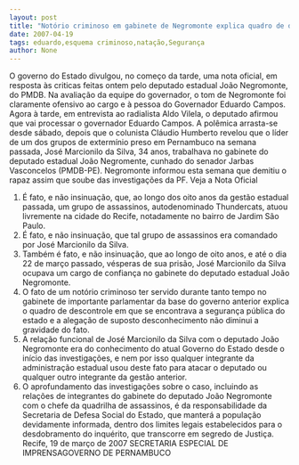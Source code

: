 ```yaml
---
layout: post
title: "Notório criminoso em gabinete de Negromonte explica quadro de descontrole na Segurança, ataca Eduardo"
date: 2007-04-19
tags: eduardo,esquema criminoso,natação,Segurança
author: None
---
```

O governo do Estado divulgou, no começo da tarde, uma nota oficial, em resposta às criticas feitas ontem pelo deputado estadual João Negromonte, do PMDB. Na avaliação da equipe do governador, o tom de Negromonte foi claramente ofensivo ao cargo e à pessoa do Governador Eduardo Campos. 
Agora à tarde, em entrevista ao radialista Aldo Vilela, o deputado afirmou que vai processar o governador Eduardo Campos. A polêmica arrasta-se desde sábado, depois que o colunista Cláudio Humberto revelou que o líder de um dos grupos de extermínio preso em Pernambuco na semana passada, José Marcionilo da Silva, 34 anos, trabalhava no gabinete do deputado estadual João Negromente, cunhado do senador Jarbas Vasconcelos (PMDB-PE). Negromonte informou esta semana que demitiu o rapaz assim que soube das investigações da PF.
Veja a Nota Oficial
1. É fato, e não insinuação, que, ao longo dos oito anos da gestão estadual passada, um grupo de assassinos, autodenominado Thundercats, atuou livremente na cidade do Recife, notadamente no bairro de Jardim São Paulo.
2. É fato, e não insinuação, que tal grupo de assassinos era comandado por José Marcionilo da Silva. 
3. Também é fato, e não insinuação, que ao longo de oito anos, e até o dia 22 de março passado, vésperas de sua prisão, José Marcionilo da Silva ocupava um cargo de confiança no gabinete do deputado estadual João Negromonte. 
4. O fato de um notório criminoso ter servido durante tanto tempo no gabinete de importante parlamentar da base do governo anterior explica o quadro de descontrole em que se encontrava a segurança pública do estado e a alegação de suposto desconhecimento não diminui a gravidade do fato. 
5. A relação funcional de José Marcionilo da Silva com o deputado João Negromonte era do conhecimento do atual Governo do Estado desde o início das investigações, e nem por isso qualquer integrante da administração estadual usou deste fato para atacar o deputado ou qualquer outro integrante da gestão anterior. 
6. O aprofundamento das investigações sobre o caso, incluindo as relações de integrantes do gabinete do deputado João Negromonte com o chefe da quadrilha de assassinos, é da responsabilidade da Secretaria de Defesa Social do Estado, que manterá a população devidamente informada, dentro dos limites legais estabelecidos para o desdobramento do inquérito, que transcorre em segredo de Justiça. 
Recife, 19 de março de 2007
SECRETARIA ESPECIAL DE IMPRENSAGOVERNO DE PERNAMBUCO  